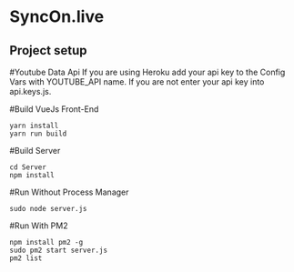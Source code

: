 # SyncOn.live

## Project setup

#Youtube Data Api
If you are using Heroku add your api key to the Config Vars with YOUTUBE_API name. If you are not enter your api key into api.keys.js.

#Build VueJs Front-End

```
yarn install
yarn run build
```

#Build Server

```
cd Server
npm install
```

#Run Without Process Manager

```
sudo node server.js
```

#Run With PM2

```
npm install pm2 -g 
sudo pm2 start server.js
pm2 list
```